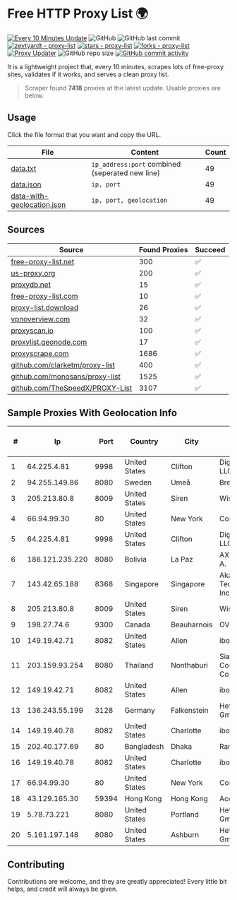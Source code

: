
# Free HTTP Proxy List 🌍

[![Every 10 Minutes Update](https://github.com/mertguvencli/http-proxy-list/actions/workflows/main.yml/badge.svg?branch=main)](https://github.com/mertguvencli/http-proxy-list/actions/workflows/main.yml)
![GitHub](https://img.shields.io/github/license/mertguvencli/http-proxy-list)
![GitHub last commit](https://img.shields.io/github/last-commit/mertguvencli/http-proxy-list)
[![zevtyardt - proxy-list](https://img.shields.io/static/v1?label=zevtyardt&message=proxy-list&color=blue&logo=github)](https://github.com/zevtyardt/proxy-list "Go to GitHub repo")
[![stars - proxy-list](https://img.shields.io/github/stars/zevtyardt/proxy-list?style=social)](https://github.com/zevtyardt/proxy-list)
[![forks - proxy-list](https://img.shields.io/github/forks/zevtyardt/proxy-list?style=social)](https://github.com/zevtyardt/proxy-list)
[![Proxy Updater](https://github.com/zevtyardt/proxy-list/workflows/Proxy%20Updater/badge.svg)](https://github.com/zevtyardt/proxy-list/actions?query=workflow:"Proxy+Updater")
![GitHub repo size](https://img.shields.io/github/repo-size/zevtyardt/proxy-list)
[![GitHub commit activity](https://img.shields.io/github/commit-activity/m/zevtyardt/proxy-list?logo=commits)](https://github.com/zevtyardt/proxy-list/commits/main)

It is a lightweight project that, every 10 minutes, scrapes lots of free-proxy sites, validates if it works, and serves a clean proxy list.

> Scraper found **7418** proxies at the latest update. Usable proxies are below.

## Usage

Click the file format that you want and copy the URL.

|File|Content|Count|
|----|-------|-----|
|[data.txt](https://raw.githubusercontent.com/mertguvencli/http-proxy-list/main/proxy-list/data.txt)|`ip_address:port` combined (seperated new line)|49|
|[data.json](https://raw.githubusercontent.com/mertguvencli/http-proxy-list/main/proxy-list/data.json)|`ip, port`|49|
|[data-with-geolocation.json](https://raw.githubusercontent.com/mertguvencli/http-proxy-list/main/proxy-list/data-with-geolocation.json)|`ip, port, geolocation`|49|

## Sources

|Source|Found Proxies|Succeed|
|------|-------------|-------|
|[free-proxy-list.net](https://free-proxy-list.net)|300|✅|
|[us-proxy.org](https://www.us-proxy.org)|200|✅|
|[proxydb.net](http://proxydb.net)|15|✅|
|[free-proxy-list.com](https://free-proxy-list.com/?page=&port=&type%5B%5D=http&type%5B%5D=https&up_time=0&search=Search)|10|✅|
|[proxy-list.download](https://www.proxy-list.download/HTTP)|26|✅|
|[vpnoverview.com](https://vpnoverview.com/privacy/anonymous-browsing/free-proxy-servers)|32|✅|
|[proxyscan.io](https://www.proxyscan.io)|100|✅|
|[proxylist.geonode.com](https://proxylist.geonode.com/api/proxy-list?limit=300&page=1&sort_by=lastChecked&sort_type=desc&protocols=http,https)|17|✅|
|[proxyscrape.com](https://api.proxyscrape.com/v2/?request=displayproxies&protocol=http&timeout=10000&country=all&ssl=all&anonymity=all)|1686|✅|
|[github.com/clarketm/proxy-list](https://raw.githubusercontent.com/clarketm/proxy-list/master/proxy-list-raw.txt)|400|✅|
|[github.com/monosans/proxy-list](https://raw.githubusercontent.com/monosans/proxy-list/main/proxies/http.txt)|1525|✅|
|[github.com/TheSpeedX/PROXY-List](https://raw.githubusercontent.com/TheSpeedX/PROXY-List/master/http.txt)|3107|✅|


## Sample Proxies With Geolocation Info

|#|Ip|Port|Country|City|Internet Service Provider|
|-|--|----|-------|----|-------------------------|
|1|64.225.4.81|9998|United States|Clifton|DigitalOcean, LLC|
|2|94.255.149.86|8080|Sweden|Umeå|Bredband2 AB|
|3|205.213.80.8|8009|United States|Siren|WiscNet|
|4|66.94.99.30|80|United States|New York|Contabo Inc.|
|5|64.225.4.81|9998|United States|Clifton|DigitalOcean, LLC|
|6|186.121.235.220|8080|Bolivia|La Paz|AXS Bolivia S. A.|
|7|143.42.65.188|8368|Singapore|Singapore|Akamai Technologies, Inc.|
|8|205.213.80.8|8009|United States|Siren|WiscNet|
|9|198.27.74.6|9300|Canada|Beauharnois|OVH SAS|
|10|149.19.42.71|8082|United States|Allen|iboss, inc|
|11|203.159.93.254|8080|Thailand|Nonthaburi|Siamdata Communication Co., ltd.|
|12|149.19.42.71|8082|United States|Allen|iboss, inc|
|13|136.243.55.199|3128|Germany|Falkenstein|Hetzner Online GmbH|
|14|149.19.40.78|8082|United States|Charlotte|iboss, inc|
|15|202.40.177.69|80|Bangladesh|Dhaka|Ranks ITT|
|16|149.19.40.78|8082|United States|Charlotte|iboss, inc|
|17|66.94.99.30|80|United States|New York|Contabo Inc.|
|18|43.129.165.30|59394|Hong Kong|Hong Kong|Aceville Pte.ltd|
|19|5.78.73.221|8080|United States|Portland|Hetzner Online GmbH|
|20|5.161.197.148|8080|United States|Ashburn|Hetzner Online GmbH|



## Contributing

Contributions are welcome, and they are greatly appreciated! Every
little bit helps, and credit will always be given.

